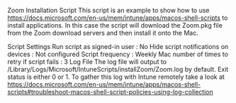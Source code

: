 Zoom Installation Script
This script is an example to show how to use https://docs.microsoft.com/en-us/mem/intune/apps/macos-shell-scripts to install applications. In this case the script will download the Zoom.pkg file from the Zoom download servers and then install it onto the Mac.

Script Settings
Run script as signed-in user : No
Hide script notifications on devices : Not configured
Script frequency : Weekly
Mac number of times to retry if script fails : 3
Log File
The log file will output to /Library/Logs/Microsoft/IntuneScripts/installZoom/Zoom.log by default. Exit status is either 0 or 1. To gather this log with Intune remotely take a look at https://docs.microsoft.com/en-us/mem/intune/apps/macos-shell-scripts#troubleshoot-macos-shell-script-policies-using-log-collection
